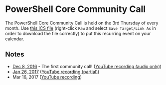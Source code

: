 # PowerShell Core Community Call

The PowerShell Core Community Call is held on the 3rd Thursday of every month.
Use [this ICS file](RecurringCommunityCall.ics) (right-click `Raw` and select `Save Target/Link As` in order to download the file correctly) to put this recurring event on your calendar.

## Notes

* [Dec 8, 2016](./20161208_Notes.md) - The first community call! ([YouTube recording (audio only)](https://www.youtube.com/watch?v=N_i0He9jauY))
* [Jan 26, 2017](./20170126_ChatTranscript.txt) ([YouTube recording (partial)](https://www.youtube.com/watch?v=j7g5UbVFYqQ))
* Mar 16, 2017 ([YouTube recording](https://www.youtube.com/watch?v=tkBiVxd7l2I))
